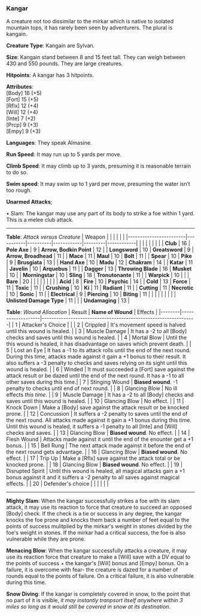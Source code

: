 ### Kangar
A creature not too dissimilar to the mirkar which is native to isolated mountain tops, it has rarely been seen by adventurers. The plural is kangain.

**Creature Type**: Kangain are Sylvan.

**Size**: Kangain stand between 8 and 15 feet tall. They can weigh between 430 and 550 pounds. They are large creatures.

**Hitpoints**: A kangar has 3 hitpoints.

**Attributes**:  
[Body] 16 (+5)  
[Fort] 15 (+5)  
[Rflx] 12 (+4)  
[Will] 12 (+4)  
[Inte] 7  (+2)  
[Prcp] 9  (+3)  
[Empy] 9  (+3)  

**Languages**: They speak Almasine.

**Run Speed**: It may run up to 5 yards per move.

**Climb Speed**: It may climb up to 3 yards, presuming it is reasonable terrain to do so.

**Swim speed**: It may swim up to 1 yard per move, presuming the water isn’t too rough.

**Unarmed Attacks**;

 • Slam: The kangar may use any part of its body to strike a foe within 1 yard. This is a melee club attack.

-----

**Table**: *Attack versus Creature*
| Weapon                 |          |            |         |            |         |
|------------------------|-----------|----------|------------|---------|------------|
|                        |          |            |         |            |         |
| **Club**                   | 16     | **Pole Axe**       | 9      | **Arrow, Bodkin Point**    | 12    |
| **Longsword**              | 10     | **Greatsword**     | 9      | **Arrow, Broadhead**       | 11    |
| **Mace**                   | 11     | **Maul**           | 10     | **Bolt**                   | 11    |
| **Spear**                  | 10     | **Pike**           | 9      | **Brusgiata**              | 13    |
| **Hand Axe**               | 10     | **Madu**           | 12     | **Chakram**                | 14    |
| **Katar**                  | 11     | **Javelin**        | 10     | **Arquebus**               | 11    |
| **Dagger**                 | 13     | **Throwing Blade** | 16     | **Musket**                 | 10    |
| **Morningstar**            | 10     | **Sling**          | 18     | **Tronutonante**           | 11    |
| **Warpick**                | 10     |              |              | **Bare**                   | 20    |
|                        |           |          |            |         |            |
| **Acid**                   | 8      | **Fire**           | 10     | **Psychic**               | 14     |
| **Cold**                   | 13     | **Force**          | 11     | **Toxic**                 | 11     |
| **Crushing**               | 10     | **Ki**             | 11     | **Radiant**               | 11     |
| **Cutting**                | 11     | **Necrotic**       | 10     | **Sonic**                 | 11     |
| **Electrical**             | 9      | **Piercing**       | 10     | **Biting**                | 11     |
|                        |           |          |            |         |            |
| **Unlisted Damage Type** | 11 |                    |              | **Undamaging** | 13 |



**Table**: *Wound Allocation*
| Result | **Name of Wound** | Effects                                                        |
|--------|-------------------|----------------------------------------------------------------|
|   1    | Attacker's Choice |                                                                |
|   2    | Crippled          | It's movement speed is halved until this wound is healed.      |
|   3    | Muscle Damage     | It has a -2 to all [Body] checks and saves until this wound is healed. |
|   4    | Mortal Blow       | Until the this wound is healed, it has disadvantage on saves which prevent death. |
|   5    | Lost an Eye       | It has a -1 to its attack rolls until the end of the next round. During this time, attacks made against it gain a +1 bonus to their result. It also suffers a -3 penalty to checks and saves relying on its sight until this wound is healed. |
|   6    | Winded            | It must succeeded a [Fort] save against the attack result or be dazed until the end of the next round. It has a -1 to all other saves during this time.|
|   7    | Stinging Wound    | **Biased wound**. -1 penalty to checks until end of next round. |
|   8    | Glancing Blow     | No ill effects _this time_.                                     |
|   9    | Muscle Damage     | It has a -2 to all [Body] checks and saves until this wound is healed. |
|   10   | Glancing Blow     | No effect. |
|   11   | Knock Down        | Make a [Body] save against the attack result or be knocked prone. |
|   12   | Concussion        | It suffers a -2 penalty to saves until the end of the next round. All attacks made against it gain a +1 bonus during this time. Until this wound is healed, it suffers a -1 penalty to all [Inte] and [Will] checks and saves. |
|   13   | Glancing Blow     | **Biased wound**. No effect. |
|   14   | Flesh Wound       | Attacks made against it until the end of the enounter get a +1 bonus. |
|   15   | Bell Rung         | The next attack made against it before the end of the next round gets advantage.  |
|   16   | Glancing Blow     | **Biased wound**. No effect. |
|   17   | Trip Up           | Make a [Rflx] save against the attack total or be knocked prone.                                  |
|   18   | Glancing Blow     | **Biased wound**. No effect. |
|   19   | Disrupted Spirit  | Until this wound is healed, all magical attacks gain a +1 bonus against it and it suffers a -2 penalty to all saves against magical effects. |
|   20   | Defender's choice |                                   |
|        |                                                |                                   |

-----

**Mighty Slam**: When the kangar successfully strikes a foe with its slam attack, it may use its reaction to force that creature to succeed an opposed [Body] check. If the check is a tie or success in any degree, the kangar knocks the foe prone and knocks them back a number of feet equal to the points of success mulitplied by the mirkar's weight in stones divided by the foe's weight in stones. If the mirkar had a critical success, the foe is also vulnerable while they are prone.

**Menacing Blow**: When the kangar successfully attacks a creature, it may use its reaction force that creature to make a [Will] save with a DV equal to the points of success + the kangar's [Will] bonus and [Empy] bonus. On a failure, it is overcome with fear- the creature is dazed for a number of rounds equal to the points of failure. On a critical failure, it is also vulnerable during this time.

**Snow Diving**: If the kangar is completely covered in snow, to the point that no part of it is visible, *it may instantly tranpsort itself anywhere within 3 miles so long as it would still be covered in snow at its destination*.
